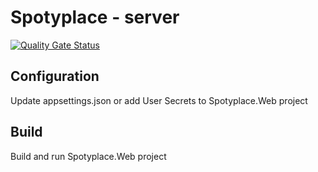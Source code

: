 # Spotyplace - server

[![Quality Gate Status](https://sonarcloud.io/api/project_badges/measure?project=spotyplace-server&metric=alert_status)](https://sonarcloud.io/dashboard?id=spotyplace-server)

## Configuration

Update appsettings.json or add User Secrets to Spotyplace.Web project

## Build

Build and run Spotyplace.Web project
